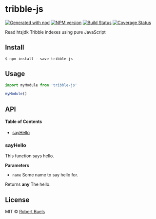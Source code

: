 # tribble-js

[![Generated with nod](https://img.shields.io/badge/generator-nod-2196F3.svg?style=flat-square)](https://github.com/diegohaz/nod)
[![NPM version](https://img.shields.io/npm/v/tribble-js.svg?style=flat-square)](https://npmjs.org/package/tribble-js)
[![Build Status](https://img.shields.io/travis/rbuels/tribble-js/master.svg?style=flat-square)](https://travis-ci.org/rbuels/tribble-js) [![Coverage Status](https://img.shields.io/codecov/c/github/rbuels/tribble-js/master.svg?style=flat-square)](https://codecov.io/gh/rbuels/tribble-js/branch/master)

Read htsjdk Tribble indexes using pure JavaScript

## Install

    $ npm install --save tribble-js

## Usage

```js
import myModule from 'tribble-js'

myModule()
```

## API

<!-- Generated by documentation.js. Update this documentation by updating the source code. -->

#### Table of Contents

-   [sayHello](#sayhello)

### sayHello

This function says hello.

**Parameters**

-   `name`  Some name to say hello for.

Returns **any** The hello.

## License

MIT © [Robert Buels](https://github.com/rbuels)
